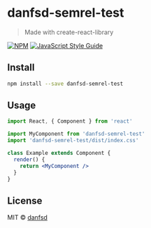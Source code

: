 # danfsd-semrel-test

> Made with create-react-library

[![NPM](https://img.shields.io/npm/v/danfsd-semrel-test.svg)](https://www.npmjs.com/package/danfsd-semrel-test) [![JavaScript Style Guide](https://img.shields.io/badge/code_style-standard-brightgreen.svg)](https://standardjs.com)

## Install

```bash
npm install --save danfsd-semrel-test
```

## Usage

```jsx
import React, { Component } from 'react'

import MyComponent from 'danfsd-semrel-test'
import 'danfsd-semrel-test/dist/index.css'

class Example extends Component {
  render() {
    return <MyComponent />
  }
}
```

## License

MIT © [danfsd](https://github.com/danfsd)
